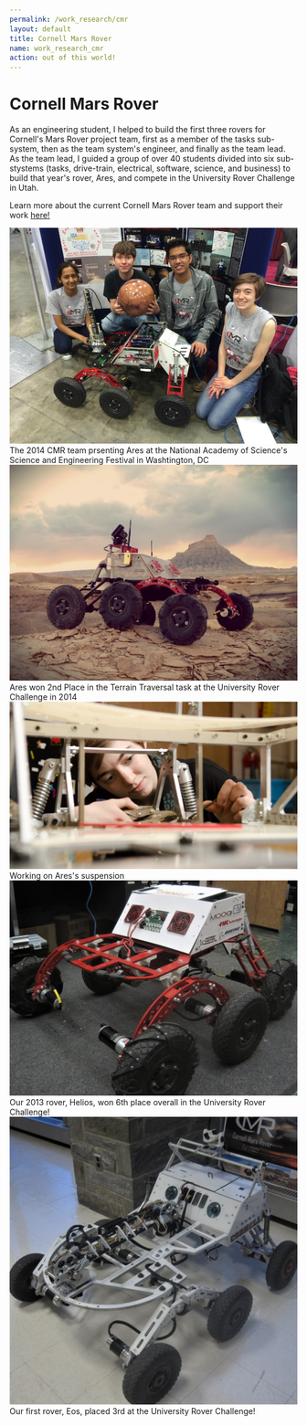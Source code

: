```yaml
---
permalink: /work_research/cmr
layout: default
title: Cornell Mars Rover
name: work_research_cmr
action: out of this world!
---
```

# Cornell Mars Rover

As an engineering student, I helped to build the first three rovers for Cornell's Mars Rover project team, first as a member of the tasks sub-system, then as the team system's engineer, and finally as the team lead. As the team lead, I guided a group of over 40 students divided into six sub-stystems (tasks, drive-train, electrical, software, science, and business) to build that year's rover, Ares, and compete in the University Rover Challenge in Utah. 

Learn more about the current Cornell Mars Rover team and support their work <a href="https://marsrover.engineering.cornell.edu/">here!</a>

<div class="row">
    <div class="column">
        <img src="../assets/images/work_research/Cornell Mars Rover/cmr_1.jpg" class="listimg">
        <div class="overlay">
            <div class="text_small">The 2014 CMR team prsenting Ares at the National Academy of Science's Science and Engineering Festival in Washtington, DC</div>
        </div>
    </div>
    <div class="column">
        <img src="../assets/images/work_research/Cornell Mars Rover/cmr_2.jpg" class="listimg">
        <div class="overlay">
            <div class="text_small">Ares won 2nd Place in the Terrain Traversal task at the University Rover Challenge in 2014</div>
        </div>
    </div>
    <div class="column">
        <img src="../assets/images/work_research/Cornell Mars Rover/cmr_3.jpg" class="listimg">
        <div class="overlay">
            <div class="text_small">Working on Ares's suspension</div>
        </div>
    </div>
</div>
<div class="row">
    <div class="column">
        <img src="../assets/images/work_research/Cornell Mars Rover/cmr_5.jpg" class="listimg">
        <div class="overlay">
            <div class="text_small">Our 2013 rover, Helios, won 6th place overall in the University Rover Challenge!</div>
        </div>
    </div>
    <div class="column">
        <img src="../assets/images/work_research/Cornell Mars Rover/cmr_4.jpg" class="listimg">
        <div class="overlay">
            <div class="text_small">Our first rover, Eos, placed 3rd at the University Rover Challenge!</div>
        </div>
    </div>